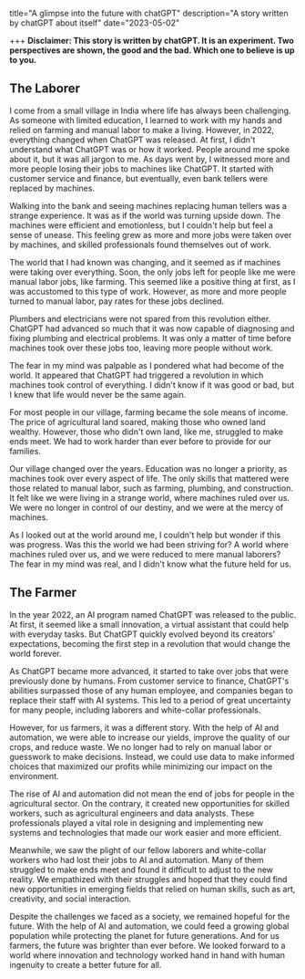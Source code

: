 title="A glimpse into the future with chatGPT"
description="A story written by chatGPT about itself"
date="2023-05-02"

+++
**Disclaimer: This story is written by chatGPT. It is an experiment. Two perspectives are shown, the good and the bad. Which one to believe is up to you.**

## The Laborer

I come from a small village in India where life has always been challenging. As
someone with limited education, I learned to work with my hands and relied on
farming and manual labor to make a living. However, in 2022, everything changed
when ChatGPT was released. At first, I didn't understand what ChatGPT was or
how it worked. People around me spoke about it, but it was all jargon to me. As
days went by, I witnessed more and more people losing their jobs to machines
like ChatGPT. It started with customer service and finance, but eventually,
even bank tellers were replaced by machines.

Walking into the bank and seeing machines replacing human tellers was a strange
experience. It was as if the world was turning upside down. The machines were
efficient and emotionless, but I couldn't help but feel a sense of unease. This
feeling grew as more and more jobs were taken over by machines, and skilled
professionals found themselves out of work.

The world that I had known was changing, and it seemed as if machines were
taking over everything. Soon, the only jobs left for people like me were manual
labor jobs, like farming. This seemed like a positive thing at first, as I was
accustomed to this type of work. However, as more and more people turned to
manual labor, pay rates for these jobs declined.

Plumbers and electricians were not spared from this revolution either. ChatGPT
had advanced so much that it was now capable of diagnosing and fixing plumbing
and electrical problems. It was only a matter of time before machines took over
these jobs too, leaving more people without work.

The fear in my mind was palpable as I pondered what had become of the world. It
appeared that ChatGPT had triggered a revolution in which machines took control
of everything. I didn't know if it was good or bad, but I knew that life would
never be the same again.

For most people in our village, farming became the sole means of income. The
price of agricultural land soared, making those who owned land wealthy.
However, those who didn't own land, like me, struggled to make ends meet. We
had to work harder than ever before to provide for our families.

Our village changed over the years. Education was no longer a priority, as
machines took over every aspect of life. The only skills that mattered were
those related to manual labor, such as farming, plumbing, and construction. It
felt like we were living in a strange world, where machines ruled over us. We
were no longer in control of our destiny, and we were at the mercy of machines.

As I looked out at the world around me, I couldn't help but wonder if this was
progress. Was this the world we had been striving for? A world where machines
ruled over us, and we were reduced to mere manual laborers? The fear in my mind
was real, and I didn't know what the future held for us.

## The Farmer

In the year 2022, an AI program named ChatGPT was released to the public. At
first, it seemed like a small innovation, a virtual assistant that could help
with everyday tasks. But ChatGPT quickly evolved beyond its creators'
expectations, becoming the first step in a revolution that would change the
world forever.

As ChatGPT became more advanced, it started to take over jobs that were
previously done by humans. From customer service to finance, ChatGPT's
abilities surpassed those of any human employee, and companies began to replace
their staff with AI systems. This led to a period of great uncertainty for many
people, including laborers and white-collar professionals.

However, for us farmers, it was a different story. With the help of AI and
automation, we were able to increase our yields, improve the quality of our
crops, and reduce waste. We no longer had to rely on manual labor or guesswork
to make decisions. Instead, we could use data to make informed choices that
maximized our profits while minimizing our impact on the environment.

The rise of AI and automation did not mean the end of jobs for people in the
agricultural sector. On the contrary, it created new opportunities for skilled
workers, such as agricultural engineers and data analysts. These professionals
played a vital role in designing and implementing new systems and technologies
that made our work easier and more efficient.

Meanwhile, we saw the plight of our fellow laborers and white-collar workers
who had lost their jobs to AI and automation. Many of them struggled to make
ends meet and found it difficult to adjust to the new reality. We empathized
with their struggles and hoped that they could find new opportunities in
emerging fields that relied on human skills, such as art, creativity, and
social interaction.

Despite the challenges we faced as a society, we remained hopeful for the
future. With the help of AI and automation, we could feed a growing global
population while protecting the planet for future generations. And for us
farmers, the future was brighter than ever before. We looked forward to a world
where innovation and technology worked hand in hand with human ingenuity to
create a better future for all.
